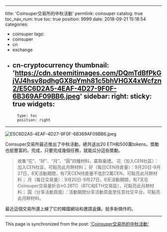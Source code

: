 
---
title: 'Coinsuper交易所的中秋活動'
permlink: coinsuper
catalog: true
toc_nav_num: true
toc: true
position: 9999
date: 2018-09-21 15:18:54
categories:
- coinsuper
tags:
- coinsuper
- cn
- exchange
- cn-cryptocurrency
thumbnail: 'https://cdn.steemitimages.com/DQmTdBfPkGjVJ4hsv8pdhgGX8pYmh81c5bhVHGX4xWcfzn2/E5C6D2A5-4EAF-4D27-9F0F-6B369AF09BB6.jpeg'
sidebar:
    right:
        sticky: true
widgets:
    -
        type: toc
        position: right
---


![E5C6D2A5-4EAF-4D27-9F0F-6B369AF09BB6.jpeg](https://cdn.steemitimages.com/DQmTdBfPkGjVJ4hsv8pdhgGX8pYmh81c5bhVHGX4xWcfzn2/E5C6D2A5-4EAF-4D27-9F0F-6B369AF09BB6.jpeg)



Coinsuper交易所最近推出了中秋活動，總共送出20 ETH和500萬tokens，奬勵也挺豐富的。完成，只要完成幾個任務，就能瓜分這些奬勵。



> 收集“花”、“好”、“月”、“圓”四種材料，贏取豪禮。
花（加入CEN社區）：加入CEN社區，可點亮此月餅材料；
好（每日CEN持倉量）：9月20日-9月27日，8天活動期間，有7天CEN持倉量不低於2萬CEN，可點亮此月餅材料；
月（每日交易量）：9月20日-9月27日，8天活動期間，有7天在Coinsuper交易量折合≥0.2BTC（BTC和ETH交易區），可點亮此月餅材料；
圓（分享活動頁面）：活動期間分享活動頁面至任意社交平台，可點亮此月餅材料。


最近這個交易所還上線了它的韓國網站和邀請返傭，挺多新搞作的。


- - -

This page is synchronized from the post: ['Coinsuper交易所的中秋活動'](https://steemit.com/@htliao/coinsuper)
